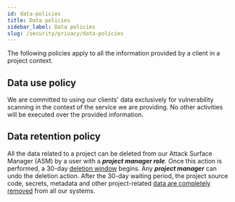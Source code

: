```yaml
---
id: data-policies
title: Data policies
sidebar_label: Data policies
slug: /security/privacy/data-policies
---
```


The following policies apply to all the information provided by a client in a project context.

## Data use policy
We are committed to using our clients' data exclusively for vulnerability scanning in the
context of the service we are providing. No other activities will be executed over the
provided information.

## Data retention policy
All the data related to a project can be deleted from our Attack Surface Manager (ASM) by a
user with a ***project manager role***. Once this action is performed, a 30-day
[deletion window](https://fluidattacks.com/products/rules/list/317/) begins.
Any ***project manager*** can undo the deletion action. After the 30-day waiting period,
the project source code, secrets, metadata and other project-related
[data are completely removed](https://fluidattacks.com/products/rules/list/183/)
from all our systems.
